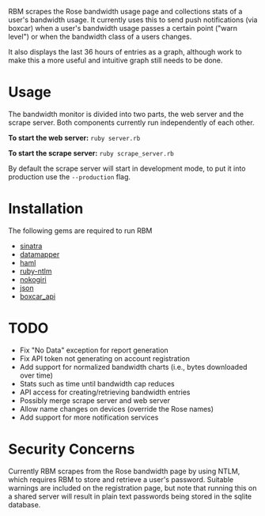 RBM scrapes the Rose bandwidth usage page and collections stats of a user's bandwidth usage. It currently uses this to send push notifications (via boxcar) when a user's bandwidth usage passes a certain point ("warn level") or when the bandwidth class of a users changes.

It also displays the last 36 hours of entries as a graph, although work to make this a more useful and intuitive graph still needs to be done.

# Usage

The bandwidth monitor is divided into two parts, the web server and the scrape server. Both components currently run independently of each other.

**To start the web server:** `ruby server.rb`

**To start the scrape server:** `ruby scrape_server.rb`

By default the scrape server will start in development mode, to put it into production use the `--production` flag.

# Installation

The following gems are required to run RBM

- [sinatra](http://www.sinatrarb.com/)
- [datamapper](http://datamapper.org/)
- [haml](http://haml-lang.com/)
- [ruby-ntlm](https://github.com/macks/ruby-ntlm)
- [nokogiri](http://nokogiri.org/)
- [json](http://flori.github.com/json/)
- [boxcar_api](http://github.com/boxcar/boxcar_api)

# TODO

- Fix "No Data" exception for report generation
- Fix API token not generating on account registration
- Add support for normalized bandwidth charts (i.e., bytes downloaded over time)
- Stats such as time until bandwidth cap reduces
- API access for creating/retrieving bandwidth entries
- Possibly merge scrape server and web server
- Allow name changes on devices (override the Rose names)
- Add support for more notification services

# Security Concerns

Currently RBM scrapes from the Rose bandwidth page by using NTLM, which requires RBM to store and retrieve a user's password. Suitable warnings are included on the registration page, but note that running this on a shared server will result in plain text passwords being stored in the sqlite database.